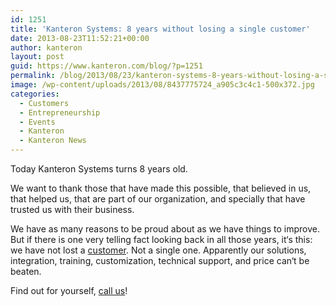 ```yaml
---
id: 1251
title: 'Kanteron Systems: 8 years without losing a single customer'
date: 2013-08-23T11:52:21+00:00
author: kanteron
layout: post
guid: https://www.kanteron.com/blog/?p=1251
permalink: /blog/2013/08/23/kanteron-systems-8-years-without-losing-a-single-customer/
image: /wp-content/uploads/2013/08/8437775724_a905c3c4c1-500x372.jpg
categories:
  - Customers
  - Entrepreneurship
  - Events
  - Kanteron
  - Kanteron News
---
```

Today Kanteron Systems turns 8 years old.

We want to thank those that have made this possible, that believed in us, that helped us, that are part of our organization, and specially that have trusted us with their business.

We have as many reasons to be proud about as we have things to improve. But if there is one very telling fact looking back in all those years, it‘s this: we have not lost a <a title="Customers" href="https://www.kanteron.com/blog/reference-installations/" target="_blank">customer</a>. Not a single one. Apparently our solutions, integration, training, customization, technical support, and price can‘t be beaten.

Find out for yourself, <a title="Contact" href="https://www.kanteron.com/blog/contact/" target="_blank">call us</a>!
